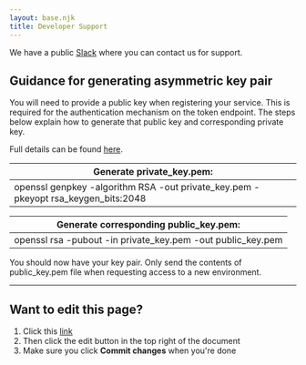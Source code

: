 ```yaml
---
layout: base.njk
title: Developer Support
---
```

 We have a public [Slack](https://nhs-login-support-slack-invite.herokuapp.com) where you can contact us for support.

 ## Guidance for generating asymmetric key pair

 You will need to provide a public key when registering your service. This is required for the authentication mechanism on the token endpoint. The steps below explain how to generate that public key and corresponding private key. 

 Full details can be found [here](https://en.wikibooks.org/wiki/Cryptography/Generate_a_keypair_using_OpenSSL).

 |Generate private_key.pem:                                                          |
 |-----------------------------------------------------------------------------------|
 | openssl genpkey -algorithm RSA -out private_key.pem -pkeyopt rsa_keygen_bits:2048 |

 |Generate corresponding public_key.pem:                                             |
 |-----------------------------------------------------------------------------------|
 |  openssl rsa -pubout -in private_key.pem -out public_key.pem                      |


 You should now have your key pair. Only send the contents of public_key.pem file when requesting access to a new environment.

***
## Want to edit this page?
1. Click this [link](https://github.com/faithmawi/nhs-dev-docs/blob/master/src/developer-support.md) 
2. Then click the edit button in the top right of the document
3. Make sure you click **Commit changes** when you're done